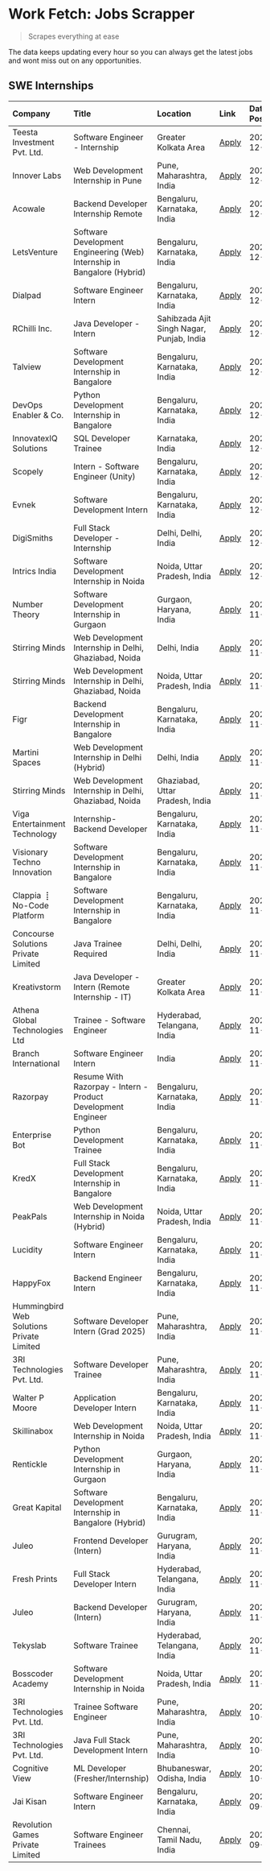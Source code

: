 # Work Fetch: Jobs Scrapper
> Scrapes everything at ease

The data keeps updating every hour so you can always get the latest jobs and wont miss out on any opportunities.

## SWE Internships
<!--START_SECTION:workfetch-->
| Company                                   | Title                                                                   | Location                                  | Link                                                                                                                                                                                                                                        | Date Posted   |
|:------------------------------------------|:------------------------------------------------------------------------|:------------------------------------------|:--------------------------------------------------------------------------------------------------------------------------------------------------------------------------------------------------------------------------------------------|:--------------|
| Teesta Investment Pvt. Ltd.               | Software Engineer - Internship                                          | Greater Kolkata Area                      | [Apply](https://in.linkedin.com/jobs/view/software-engineer-internship-at-teesta-investment-pvt-ltd-4091876508?position=29&pageNum=0&refId=itmVZTDLAgaitudybMlXzA%3D%3D&trackingId=VGWZQ0RRaN%2BpfwtJF%2FauMw%3D%3D)                        | 2024-12-06    |
| Innover Labs                              | Web Development Internship in Pune                                      | Pune, Maharashtra, India                  | [Apply](https://in.linkedin.com/jobs/view/web-development-internship-in-pune-at-innover-labs-4091603204?position=30&pageNum=0&refId=itmVZTDLAgaitudybMlXzA%3D%3D&trackingId=JmqTNB1O2Vevvj3gK6RQjQ%3D%3D)                                   | 2024-12-06    |
| Acowale                                   | Backend Developer Internship Remote                                     | Bengaluru, Karnataka, India               | [Apply](https://in.linkedin.com/jobs/view/backend-developer-internship-remote-at-acowale-4092416539?position=31&pageNum=0&refId=itmVZTDLAgaitudybMlXzA%3D%3D&trackingId=I6I36KjsrtF4mCC8gFCF8Q%3D%3D)                                       | 2024-12-06    |
| LetsVenture                               | Software Development Engineering (Web) Internship in Bangalore (Hybrid) | Bengaluru, Karnataka, India               | [Apply](https://in.linkedin.com/jobs/view/software-development-engineering-web-internship-in-bangalore-hybrid-at-letsventure-4091603237?position=32&pageNum=0&refId=itmVZTDLAgaitudybMlXzA%3D%3D&trackingId=0JxJNO81hGeOJ6XLX1O8Pw%3D%3D)   | 2024-12-06    |
| Dialpad                                   | Software Engineer Intern                                                | Bengaluru, Karnataka, India               | [Apply](https://in.linkedin.com/jobs/view/software-engineer-intern-at-dialpad-4091428917?position=2&pageNum=0&refId=itmVZTDLAgaitudybMlXzA%3D%3D&trackingId=GPlXrI18TGzaKKBLpmSkDw%3D%3D)                                                   | 2024-12-05    |
| RChilli Inc.                              | Java Developer - Intern                                                 | Sahibzada Ajit Singh Nagar, Punjab, India | [Apply](https://in.linkedin.com/jobs/view/java-developer-intern-at-rchilli-inc-4091299457?position=35&pageNum=0&refId=itmVZTDLAgaitudybMlXzA%3D%3D&trackingId=KsDzFEAoYiz4TdM9Xyq3Ww%3D%3D)                                                 | 2024-12-05    |
| Talview                                   | Software Development Internship in Bangalore                            | Bengaluru, Karnataka, India               | [Apply](https://in.linkedin.com/jobs/view/software-development-internship-in-bangalore-at-talview-4089000537?position=4&pageNum=0&refId=itmVZTDLAgaitudybMlXzA%3D%3D&trackingId=Ur61vD42p3DaNZVYda0HNA%3D%3D)                               | 2024-12-04    |
| DevOps Enabler & Co.                      | Python Development Internship in Bangalore                              | Bengaluru, Karnataka, India               | [Apply](https://in.linkedin.com/jobs/view/python-development-internship-in-bangalore-at-devops-enabler-co-4088596906?position=43&pageNum=0&refId=itmVZTDLAgaitudybMlXzA%3D%3D&trackingId=OoVx5wPphun01T%2FgfvqDKw%3D%3D)                    | 2024-12-04    |
| InnovatexIQ Solutions                     | SQL Developer Trainee                                                   | Karnataka, India                          | [Apply](https://in.linkedin.com/jobs/view/sql-developer-trainee-at-innovatexiq-solutions-4090206914?position=37&pageNum=0&refId=itmVZTDLAgaitudybMlXzA%3D%3D&trackingId=0VDOV8CW5IfWXNlXyt58Fw%3D%3D)                                       | 2024-12-03    |
| Scopely                                   | Intern - Software Engineer (Unity)                                      | Bengaluru, Karnataka, India               | [Apply](https://in.linkedin.com/jobs/view/intern-software-engineer-unity-at-scopely-4074050850?position=56&pageNum=0&refId=itmVZTDLAgaitudybMlXzA%3D%3D&trackingId=h6XsL53JsSUz0NSxG%2Fq1JA%3D%3D)                                          | 2024-12-03    |
| Evnek                                     | Software Development Intern                                             | Bengaluru, Karnataka, India               | [Apply](https://in.linkedin.com/jobs/view/software-development-intern-at-evnek-4090602106?position=59&pageNum=0&refId=itmVZTDLAgaitudybMlXzA%3D%3D&trackingId=Ssu0mqaG%2Fz9yoRDbcvwl0g%3D%3D)                                               | 2024-12-03    |
| DigiSmiths                                | Full Stack Developer - Internship                                       | Delhi, Delhi, India                       | [Apply](https://in.linkedin.com/jobs/view/full-stack-developer-internship-at-digismiths-4089589512?position=52&pageNum=0&refId=itmVZTDLAgaitudybMlXzA%3D%3D&trackingId=RlXFoXjoFvv0Z9qrl0EDPw%3D%3D)                                        | 2024-12-02    |
| Intrics India                             | Software Development Internship in Noida                                | Noida, Uttar Pradesh, India               | [Apply](https://in.linkedin.com/jobs/view/software-development-internship-in-noida-at-intrics-india-4088621201?position=14&pageNum=0&refId=itmVZTDLAgaitudybMlXzA%3D%3D&trackingId=x4u7JUPYqoiDffxRlIlZzw%3D%3D)                            | 2024-12-01    |
| Number Theory                             | Software Development Internship in Gurgaon                              | Gurgaon, Haryana, India                   | [Apply](https://in.linkedin.com/jobs/view/software-development-internship-in-gurgaon-at-number-theory-4087550503?position=21&pageNum=0&refId=itmVZTDLAgaitudybMlXzA%3D%3D&trackingId=DzK0%2BsYZ5oIHbMcSC3De8w%3D%3D)                        | 2024-11-29    |
| Stirring Minds                            | Web Development Internship in Delhi, Ghaziabad, Noida                   | Delhi, India                              | [Apply](https://in.linkedin.com/jobs/view/web-development-internship-in-delhi-ghaziabad-noida-at-stirring-minds-4087549741?position=34&pageNum=0&refId=itmVZTDLAgaitudybMlXzA%3D%3D&trackingId=1pClPdzjJv6AZs4bz2rtlg%3D%3D)                | 2024-11-29    |
| Stirring Minds                            | Web Development Internship in Delhi, Ghaziabad, Noida                   | Noida, Uttar Pradesh, India               | [Apply](https://in.linkedin.com/jobs/view/web-development-internship-in-delhi-ghaziabad-noida-at-stirring-minds-4087549740?position=41&pageNum=0&refId=itmVZTDLAgaitudybMlXzA%3D%3D&trackingId=xF0TyVhCWIF38ior7bM6lQ%3D%3D)                | 2024-11-29    |
| Figr                                      | Backend Development Internship in Bangalore                             | Bengaluru, Karnataka, India               | [Apply](https://in.linkedin.com/jobs/view/backend-development-internship-in-bangalore-at-figr-4087552209?position=51&pageNum=0&refId=itmVZTDLAgaitudybMlXzA%3D%3D&trackingId=liV879sF2q3vjdyyffZFJw%3D%3D)                                  | 2024-11-29    |
| Martini Spaces                            | Web Development Internship in Delhi (Hybrid)                            | Delhi, India                              | [Apply](https://in.linkedin.com/jobs/view/web-development-internship-in-delhi-hybrid-at-martini-spaces-4087552215?position=53&pageNum=0&refId=itmVZTDLAgaitudybMlXzA%3D%3D&trackingId=mYEny%2BFt%2FbHbgESJkGZWDg%3D%3D)                     | 2024-11-29    |
| Stirring Minds                            | Web Development Internship in Delhi, Ghaziabad, Noida                   | Ghaziabad, Uttar Pradesh, India           | [Apply](https://in.linkedin.com/jobs/view/web-development-internship-in-delhi-ghaziabad-noida-at-stirring-minds-4087549736?position=57&pageNum=0&refId=itmVZTDLAgaitudybMlXzA%3D%3D&trackingId=vAgE2BRG%2Fr8O0GbF1LLAKA%3D%3D)              | 2024-11-29    |
| Viga Entertainment Technology             | Internship-Backend Developer                                            | Bengaluru, Karnataka, India               | [Apply](https://in.linkedin.com/jobs/view/internship-backend-developer-at-viga-entertainment-technology-4088112436?position=58&pageNum=0&refId=itmVZTDLAgaitudybMlXzA%3D%3D&trackingId=Kbg1%2B19Fwem3FqelTjdf7Q%3D%3D)                      | 2024-11-29    |
| Visionary Techno Innovation               | Software Development Internship in Bangalore                            | Bengaluru, Karnataka, India               | [Apply](https://in.linkedin.com/jobs/view/software-development-internship-in-bangalore-at-visionary-techno-innovation-4086916247?position=6&pageNum=0&refId=itmVZTDLAgaitudybMlXzA%3D%3D&trackingId=r808YfYNDJAtIjdAOJ4jcg%3D%3D)           | 2024-11-28    |
| Clappia ⢸ No-Code Platform                | Software Development Internship in Bangalore                            | Bengaluru, Karnataka, India               | [Apply](https://in.linkedin.com/jobs/view/software-development-internship-in-bangalore-at-clappia-%E2%A2%B8-no-code-platform-4086916232?position=16&pageNum=0&refId=itmVZTDLAgaitudybMlXzA%3D%3D&trackingId=cOoevCPhIWrxfYipFpmg9Q%3D%3D)   | 2024-11-28    |
| Concourse Solutions Private Limited       | Java Trainee Required                                                   | Delhi, Delhi, India                       | [Apply](https://in.linkedin.com/jobs/view/java-trainee-required-at-concourse-solutions-private-limited-4087289970?position=20&pageNum=0&refId=itmVZTDLAgaitudybMlXzA%3D%3D&trackingId=nrhcHIPgU5nvv9yLuinHGg%3D%3D)                         | 2024-11-28    |
| Kreativstorm                              | Java Developer - Intern (Remote Internship - IT)                        | Greater Kolkata Area                      | [Apply](https://in.linkedin.com/jobs/view/java-developer-intern-remote-internship-it-at-kreativstorm-4087221036?position=33&pageNum=0&refId=itmVZTDLAgaitudybMlXzA%3D%3D&trackingId=5pmERzKsDSlg9ENvKGKNCQ%3D%3D)                           | 2024-11-28    |
| Athena Global Technologies Ltd            | Trainee - Software Engineer                                             | Hyderabad, Telangana, India               | [Apply](https://in.linkedin.com/jobs/view/trainee-software-engineer-at-athena-global-technologies-ltd-4087205108?position=40&pageNum=0&refId=itmVZTDLAgaitudybMlXzA%3D%3D&trackingId=DyI6u0FoLONH9rPqzeFaKA%3D%3D)                          | 2024-11-28    |
| Branch International                      | Software Engineer Intern                                                | India                                     | [Apply](https://in.linkedin.com/jobs/view/software-engineer-intern-at-branch-international-4054425650?position=44&pageNum=0&refId=itmVZTDLAgaitudybMlXzA%3D%3D&trackingId=nFZDkyPRct3dxrO0aGIfyA%3D%3D)                                     | 2024-11-26    |
| Razorpay                                  | Resume With Razorpay - Intern - Product Development Engineer            | Bengaluru, Karnataka, India               | [Apply](https://in.linkedin.com/jobs/view/resume-with-razorpay-intern-product-development-engineer-at-razorpay-4082644771?position=8&pageNum=0&refId=itmVZTDLAgaitudybMlXzA%3D%3D&trackingId=pDWBtFwlHSPcPQ9h5qR4QA%3D%3D)                  | 2024-11-25    |
| Enterprise Bot                            | Python Development Trainee                                              | Bengaluru, Karnataka, India               | [Apply](https://in.linkedin.com/jobs/view/python-development-trainee-at-enterprise-bot-4084354604?position=36&pageNum=0&refId=itmVZTDLAgaitudybMlXzA%3D%3D&trackingId=ximq0at9U16lvAfMElRumg%3D%3D)                                         | 2024-11-24    |
| KredX                                     | Full Stack Development Internship in Bangalore                          | Bengaluru, Karnataka, India               | [Apply](https://in.linkedin.com/jobs/view/full-stack-development-internship-in-bangalore-at-kredx-4082021747?position=7&pageNum=0&refId=itmVZTDLAgaitudybMlXzA%3D%3D&trackingId=sMLCIoRQLnVOzNCa3HbZ2A%3D%3D)                               | 2024-11-22    |
| PeakPals                                  | Web Development Internship in Noida (Hybrid)                            | Noida, Uttar Pradesh, India               | [Apply](https://in.linkedin.com/jobs/view/web-development-internship-in-noida-hybrid-at-peakpals-4082025102?position=42&pageNum=0&refId=itmVZTDLAgaitudybMlXzA%3D%3D&trackingId=M1%2Bi%2BqbY1f1LTp4KsvRJgg%3D%3D)                           | 2024-11-22    |
| Lucidity                                  | Software Engineer Intern                                                | Bengaluru, Karnataka, India               | [Apply](https://in.linkedin.com/jobs/view/software-engineer-intern-at-lucidity-4081805788?position=12&pageNum=0&refId=itmVZTDLAgaitudybMlXzA%3D%3D&trackingId=bzsi%2B%2FCOsPTxLAMcBrfG%2BQ%3D%3D)                                           | 2024-11-21    |
| HappyFox                                  | Backend Engineer Intern                                                 | Bengaluru, Karnataka, India               | [Apply](https://in.linkedin.com/jobs/view/backend-engineer-intern-at-happyfox-4079265240?position=54&pageNum=0&refId=itmVZTDLAgaitudybMlXzA%3D%3D&trackingId=Z8fgkzomvnZAbcsYrxHSrA%3D%3D)                                                  | 2024-11-21    |
| Hummingbird Web Solutions Private Limited | Software Developer Intern (Grad 2025)                                   | Pune, Maharashtra, India                  | [Apply](https://in.linkedin.com/jobs/view/software-developer-intern-grad-2025-at-hummingbird-web-solutions-private-limited-4079796998?position=55&pageNum=0&refId=itmVZTDLAgaitudybMlXzA%3D%3D&trackingId=IXcPciu43S%2F%2FI0RLuYTEIA%3D%3D) | 2024-11-21    |
| 3RI Technologies Pvt. Ltd.                | Software Developer Trainee                                              | Pune, Maharashtra, India                  | [Apply](https://in.linkedin.com/jobs/view/software-developer-trainee-at-3ri-technologies-pvt-ltd-4080283578?position=24&pageNum=0&refId=itmVZTDLAgaitudybMlXzA%3D%3D&trackingId=%2BZ86W0FlWX8l5mXt%2B95k6w%3D%3D)                           | 2024-11-19    |
| Walter P Moore                            | Application Developer Intern                                            | Bengaluru, Karnataka, India               | [Apply](https://in.linkedin.com/jobs/view/application-developer-intern-at-walter-p-moore-4077126811?position=23&pageNum=0&refId=itmVZTDLAgaitudybMlXzA%3D%3D&trackingId=bfUbqJRza%2BCxjA2Vz5C47Q%3D%3D)                                     | 2024-11-18    |
| Skillinabox                               | Web Development Internship in Noida                                     | Noida, Uttar Pradesh, India               | [Apply](https://in.linkedin.com/jobs/view/web-development-internship-in-noida-at-skillinabox-4077783016?position=15&pageNum=0&refId=itmVZTDLAgaitudybMlXzA%3D%3D&trackingId=L%2F7w%2BVvvytNBfXarXivtqw%3D%3D)                               | 2024-11-16    |
| Rentickle                                 | Python Development Internship in Gurgaon                                | Gurgaon, Haryana, India                   | [Apply](https://in.linkedin.com/jobs/view/python-development-internship-in-gurgaon-at-rentickle-4075922770?position=18&pageNum=0&refId=itmVZTDLAgaitudybMlXzA%3D%3D&trackingId=nxSS3OrCrgA44NZMM7i0wg%3D%3D)                                | 2024-11-14    |
| Great Kapital                             | Software Development Internship in Bangalore (Hybrid)                   | Bengaluru, Karnataka, India               | [Apply](https://in.linkedin.com/jobs/view/software-development-internship-in-bangalore-hybrid-at-great-kapital-4074322094?position=26&pageNum=0&refId=itmVZTDLAgaitudybMlXzA%3D%3D&trackingId=zE2STvZ%2FgKWEWneRiiE0fw%3D%3D)               | 2024-11-12    |
| Juleo                                     | Frontend Developer (Intern)                                             | Gurugram, Haryana, India                  | [Apply](https://in.linkedin.com/jobs/view/frontend-developer-intern-at-juleo-4072443159?position=28&pageNum=0&refId=itmVZTDLAgaitudybMlXzA%3D%3D&trackingId=lWtBkyaYuFBnpq9KP%2Fddeg%3D%3D)                                                 | 2024-11-12    |
| Fresh Prints                              | Full Stack Developer Intern                                             | Hyderabad, Telangana, India               | [Apply](https://in.linkedin.com/jobs/view/full-stack-developer-intern-at-fresh-prints-4074759619?position=39&pageNum=0&refId=itmVZTDLAgaitudybMlXzA%3D%3D&trackingId=PNu0KPnhOFgeL5NsdEGhYQ%3D%3D)                                          | 2024-11-12    |
| Juleo                                     | Backend Developer (Intern)                                              | Gurugram, Haryana, India                  | [Apply](https://in.linkedin.com/jobs/view/backend-developer-intern-at-juleo-4072437848?position=48&pageNum=0&refId=itmVZTDLAgaitudybMlXzA%3D%3D&trackingId=8OXCkOZuzbghqGNWCZPl%2Fw%3D%3D)                                                  | 2024-11-12    |
| Tekyslab                                  | Software Trainee                                                        | Hyderabad, Telangana, India               | [Apply](https://in.linkedin.com/jobs/view/software-trainee-at-tekyslab-4074128169?position=49&pageNum=0&refId=itmVZTDLAgaitudybMlXzA%3D%3D&trackingId=McA1DadqenhpjlpOINQZAQ%3D%3D)                                                         | 2024-11-11    |
| Bosscoder Academy                         | Software Development Internship in Noida                                | Noida, Uttar Pradesh, India               | [Apply](https://in.linkedin.com/jobs/view/software-development-internship-in-noida-at-bosscoder-academy-4070090866?position=11&pageNum=0&refId=itmVZTDLAgaitudybMlXzA%3D%3D&trackingId=rqUuBCeA2zHrfIdj%2FP3Muw%3D%3D)                      | 2024-11-06    |
| 3RI Technologies Pvt. Ltd.                | Trainee Software Engineer                                               | Pune, Maharashtra, India                  | [Apply](https://in.linkedin.com/jobs/view/trainee-software-engineer-at-3ri-technologies-pvt-ltd-4048233384?position=38&pageNum=0&refId=itmVZTDLAgaitudybMlXzA%3D%3D&trackingId=aMtTWqjAw89rURtClLy%2B5g%3D%3D)                              | 2024-10-15    |
| 3RI Technologies Pvt. Ltd.                | Java Full Stack Development Intern                                      | Pune, Maharashtra, India                  | [Apply](https://in.linkedin.com/jobs/view/java-full-stack-development-intern-at-3ri-technologies-pvt-ltd-4048231995?position=47&pageNum=0&refId=itmVZTDLAgaitudybMlXzA%3D%3D&trackingId=qFjqbtnm93XuKANnW7W%2F2Q%3D%3D)                     | 2024-10-15    |
| Cognitive View                            | ML Developer (Fresher/Internship)                                       | Bhubaneswar, Odisha, India                | [Apply](https://in.linkedin.com/jobs/view/ml-developer-fresher-internship-at-cognitive-view-4040430973?position=27&pageNum=0&refId=itmVZTDLAgaitudybMlXzA%3D%3D&trackingId=V8uBEqPShOZDvC3IKc%2BKHg%3D%3D)                                  | 2024-10-04    |
| Jai Kisan                                 | Software Engineer Intern                                                | Bengaluru, Karnataka, India               | [Apply](https://in.linkedin.com/jobs/view/software-engineer-intern-at-jai-kisan-4024075360?position=45&pageNum=0&refId=itmVZTDLAgaitudybMlXzA%3D%3D&trackingId=Yo8D%2Fw2%2FxX4VG9DTCPIkow%3D%3D)                                            | 2024-09-09    |
| Revolution Games Private Limited          | Software Engineer Trainees                                              | Chennai, Tamil Nadu, India                | [Apply](https://in.linkedin.com/jobs/view/software-engineer-trainees-at-revolution-games-private-limited-4015912927?position=46&pageNum=0&refId=itmVZTDLAgaitudybMlXzA%3D%3D&trackingId=FjQbsqbtlM8ph0FQCcSsYA%3D%3D)                       | 2024-09-02    |
<!--END_SECTION:workfetch-->

